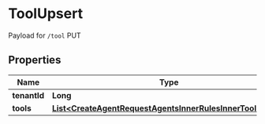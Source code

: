 

# ToolUpsert

Payload for `/tool` PUT

## Properties

| Name | Type | Description | Notes |
|------------ | ------------- | ------------- | -------------|
|**tenantId** | **Long** |  |  |
|**tools** | [**List&lt;CreateAgentRequestAgentsInnerRulesInnerToolsInner&gt;**](CreateAgentRequestAgentsInnerRulesInnerToolsInner.md) |  |  |



